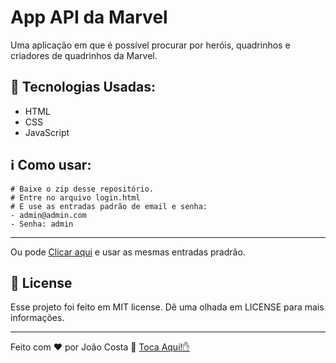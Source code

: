 # App API da Marvel
Uma aplicação em que é possível procurar por heróis, quadrinhos e criadores de quadrinhos da Marvel.
## 🚀 Tecnologias Usadas:
- HTML
- CSS 
- JavaScript
## ℹ️ Como usar:
~~~ 
# Baixe o zip desse repositório.
# Entre no arquivo login.html
# E use as entradas padrão de email e senha:
- admin@admin.com
- Senha: admin
~~~
---
Ou pode [Clicar aqui](https://joaosc17.github.io/login.html) e usar as mesmas entradas pradrão.


## 📝 License
Esse projeto foi feito em MIT license. Dê uma olhada em LICENSE para mais informações.

---
Feito com ♥ por João Costa :wave: [Toca Aqui!✋](https://www.linkedin.com/in/joaocosta123/)


